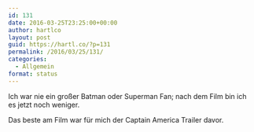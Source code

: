 ```yaml
---
id: 131
date: 2016-03-25T23:25:00+00:00
author: hartlco
layout: post
guid: https://hartl.co/?p=131
permalink: /2016/03/25/131/
categories:
  - Allgemein
format: status
---
```

Ich war nie ein großer Batman oder Superman Fan; nach dem Film bin ich es jetzt noch weniger.
  
Das beste am Film war für mich der Captain America Trailer davor.